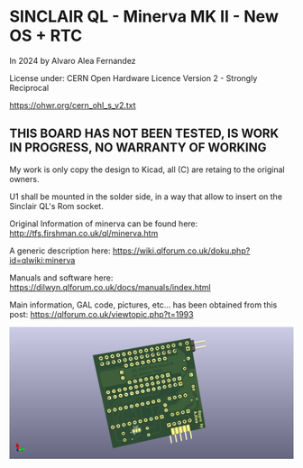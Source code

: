 # SINCLAIR QL - Minerva MK II - New OS + RTC

In 2024 by Alvaro Alea Fernandez

License under: CERN Open Hardware Licence Version 2 - Strongly Reciprocal

https://ohwr.org/cern_ohl_s_v2.txt

## THIS BOARD HAS NOT BEEN TESTED, IS WORK IN PROGRESS, NO WARRANTY OF WORKING

My work is only copy the design to Kicad, all (C) are retaing to the original owners.

U1 shall be mounted in the solder side, in a way that allow to insert on the Sinclair QL's Rom socket.

Original Information of minerva can be found here: http://tfs.firshman.co.uk/ql/minerva.htm

A generic description here: https://wiki.qlforum.co.uk/doku.php?id=qlwiki:minerva

Manuals and software here: https://dilwyn.qlforum.co.uk/docs/manuals/index.html

Main information, GAL code, pictures, etc... has been obtained from this post: https://qlforum.co.uk/viewtopic.php?t=1993


![My image](QL_Minerva_MK2.png)


